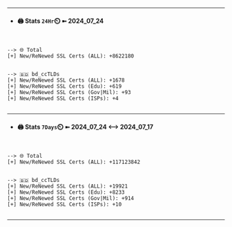 

---
- #### 🖨️ **Stats** `24Hr`⏲️ ➼ 2024_07_24
```console


--> 🌐 Total
[+] New/ReNewed SSL Certs (ALL): +8622180


--> 🇧🇩 bd_ccTLDs
[+] New/ReNewed SSL Certs (ALL): +1678
[+] New/ReNewed SSL Certs (Edu): +619
[+] New/ReNewed SSL Certs (Gov|Mil): +93
[+] New/ReNewed SSL Certs (ISPs): +4


```

---
- #### 🖨️ **Stats** `7Days`⏲️ ➼ 2024_07_24 <--> 2024_07_17
```console


--> 🌐 Total
[+] New/ReNewed SSL Certs (ALL): +117123842


--> 🇧🇩 bd_ccTLDs
[+] New/ReNewed SSL Certs (ALL): +19921
[+] New/ReNewed SSL Certs (Edu): +8233
[+] New/ReNewed SSL Certs (Gov|Mil): +914
[+] New/ReNewed SSL Certs (ISPs): +10


```

---

